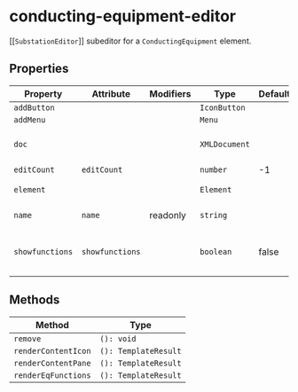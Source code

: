 # conducting-equipment-editor

[[`SubstationEditor`]] subeditor for a `ConductingEquipment` element.

## Properties

| Property        | Attribute       | Modifiers | Type          | Default | Description                                      |
|-----------------|-----------------|-----------|---------------|---------|--------------------------------------------------|
| `addButton`     |                 |           | `IconButton`  |         |                                                  |
| `addMenu`       |                 |           | `Menu`        |         |                                                  |
| `doc`           |                 |           | `XMLDocument` |         | The document being edited as provided to editor by [[`Zeroline`]]. |
| `editCount`     | `editCount`     |           | `number`      | -1      |                                                  |
| `element`       |                 |           | `Element`     |         | SCL element ConductingEquipment                  |
| `name`          | `name`          | readonly  | `string`      |         | ConductingEquipment name attribute               |
| `showfunctions` | `showfunctions` |           | `boolean`     | false   | Whether `EqFunction`, `SubEqFunction` and `SubEquipment` are rendered |

## Methods

| Method              | Type                 |
|---------------------|----------------------|
| `remove`            | `(): void`           |
| `renderContentIcon` | `(): TemplateResult` |
| `renderContentPane` | `(): TemplateResult` |
| `renderEqFunctions` | `(): TemplateResult` |
